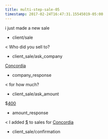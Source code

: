 ```yaml
---
title: multi-step-sale-05
timestamp: 2017-02-24T16:47:31.15545019-05:00
---
```


i just made a new sale
* client/sale

< Who did you sell to?
* client_sale/ask_company

[Concordia](company_name)
* company_response

< for how much?
* client_sale/ask_amount

$[400](company_name)
* amount_response

< I added [$](amount_of_money) to sales for [Concordia](company_name)
* client_sale/confirmation
